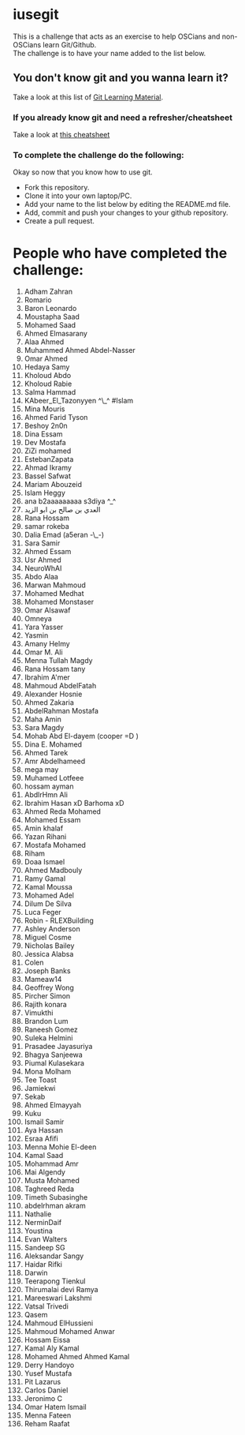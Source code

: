 # iusegit

This is a challenge that acts as an exercise to help OSCians and non-OSCians learn Git/Github.<br/>
The challenge is to have your name added to the list below.<br/>

## You don't know git and you wanna learn it?
Take a look at this list of [Git Learning Material](LearningResources.md).

### If you already know git and need a refresher/cheatsheet
Take a look at [this cheatsheet](Cheatsheet.md)

### To complete the challenge do the following:
Okay so now that you know how to use git.
* Fork this repository.
* Clone it into your own laptop/PC.
* Add your name to the list below by editing the README.md file.
* Add, commit and push your changes to your github repository.
* Create a pull request.

# People who have completed the challenge:
<ol>
  <li>Adham Zahran</li>
  <li>Romario</li>
  <li>Baron Leonardo</li>
  <li>Moustapha Saad</li>
  <li>Mohamed Saad</li>
  <li>Ahmed Elmasarany</li>
  <li>Alaa Ahmed</li>
  <li>Muhammed Ahmed Abdel-Nasser</li>
  <li>Omar Ahmed</li>
  <li>Hedaya Samy</li>
  <li>Kholoud Abdo</li>
  <li>Kholoud Rabie</li>
  <li>Salma Hammad</li>
  <li>KAbeer_El_Tazonyyen ^\_^ #Islam</li>
  <li>Mina Mouris</li>
  <li>Ahmed Farid Tyson</li>
  <li>Beshoy 2n0n</li>
  <li>Dina Essam</li>
  <li>Dev Mostafa</li>
  <li>ZiZi mohamed</li>
  <li>EstebanZapata</li>
  <li>Ahmad Ikramy</li>
  <li>Bassel Safwat</li>
  <li>Mariam Abouzeid</li>
  <li>Islam Heggy</li>
  <li>ana b2aaaaaaaaa s3diya ^_^</li>
  <li>العدي بن صالح بن ابو الزيد</li>
  <li>Rana Hossam</li>
  <li>samar rokeba</li>
  <li>Dalia Emad (a5eran -\_-)</li>
  <li>Sara Samir</li>
  <li>Ahmed Essam</li>
  <li>Usr Ahmed</li>
  <li>NeuroWhAI</li>
  <li>Abdo Alaa</li>
  <li>Marwan Mahmoud</li>
  <li>Mohamed Medhat</li>
  <li>Mohamed Monstaser</li>
  <li>Omar Alsawaf</li>
  <li>Omneya</li>
  <li>Yara Yasser</li>
  <li>Yasmin</li>
  <li>Amany Helmy</li>
  <li>Omar M. Ali</li>
  <li>Menna Tullah Magdy</li>
  <li>Rana Hossam tany</li>
  <li>Ibrahim A'mer</li>
  <li>Mahmoud AbdelFatah</li>
  <li>Alexander Hosnie</li>
  <li>Ahmed Zakaria</li>
  <li>AbdelRahman Mostafa</li>
  <li>Maha Amin</li>
  <li>Sara Magdy</li>
  <li>Mohab Abd El-dayem (cooper =D )</li>
  <li>Dina E. Mohamed</li>
  <li>Ahmed Tarek</li>
  <li>Amr Abdelhameed</li>
  <li>mega may</li>
  <li>Muhamed Lotfeee</li>
  <li>hossam ayman</li>
  <li>AbdlrHmn Ali</li>
  <li>Ibrahim Hasan xD Barhoma xD</li>
  <li>Ahmed Reda Mohamed</li>
  <li>Mohamed Essam</li>
  <li>Amin khalaf</li>
  <li>Yazan Rihani</li>
  <li>Mostafa Mohamed</li>
  <li>Riham </li>
  <li>Doaa Ismael </li>
  <li>Ahmed Madbouly</li>
  <li>Ramy Gamal</li>
  <li>Kamal Moussa</li>
  <li>Mohamed Adel</li>
  <li>Dilum De Silva</li>
  <li>Luca Feger</li>
  <li>Robin - RLEXBuilding</li>
  <li>Ashley Anderson</li>
  <li>Miguel Cosme</li>
  <li>Nicholas Bailey</li>
  <li>Jessica Alabsa</li>
  <li>Colen</li>
  <li>Joseph Banks</li>
  <li>Mameaw14</li>
  <li>Geoffrey Wong</li>
  <li>Pircher Simon</li>
  <li>Rajith konara</li>
  <li>Vimukthi</li>
  <li>Brandon Lum</li>
  <li>Raneesh Gomez</li>
  <li>Suleka Helmini</li>
  <li>Prasadee Jayasuriya</li>
  <li>Bhagya Sanjeewa</li>
  <li>Piumal Kulasekara</li>
  <li>Mona Molham</li>
  <li>Tee Toast</li>
  <li>Jamiekwi</li>
  <li>Sekab</li>
  <li>Ahmed Elmayyah</li>
  <li>Kuku</li>
  <li>Ismail Samir</li>
  <li>Aya Hassan</li>
  <li>Esraa Afifi</li>
  <li>Menna Mohie El-deen</li>
  <li>Kamal Saad</li>
  <li>Mohammad Amr</li>
  <li>Mai Algendy</li>
  <li>Musta Mohamed</li>
  <li>Taghreed Reda</li>
  <li>Timeth Subasinghe</li>
  <li>abdelrhman akram </li>
  <li>Nathalie</li>
  <li>NerminDaif</li>
  <li>Youstina</li>
  <li>Evan Walters</li>
  <li>Sandeep SG</li>
  <li>Aleksandar Sangy</li>
  <li>Haidar Rifki</li>
  <li>Darwin</li>
  <li>Teerapong Tienkul</li>
  <li>Thirumalai devi Ramya</li> 
  <li>Mareeswari Lakshmi</li>
  <li>Vatsal Trivedi</li>
  <li>Qasem</li>
  <li>Mahmoud ElHussieni</li>
  <li>Mahmoud Mohamed Anwar</li>
  <li>Hossam Eissa</li>
  <li>Kamal Aly Kamal</li>
  <li>Mohamed Ahmed Ahmed Kamal</li>
  <li>Derry Handoyo</li>
  <li>Yusef Mustafa</li>
  <li>Pit Lazarus</li>  
  <li>Carlos Daniel</li>
  <li>Jeronimo C</li>
  <li>Omar Hatem Ismail</li>
  <li>Menna Fateen</li>
  <li>Reham Raafat</li>
</ol>
